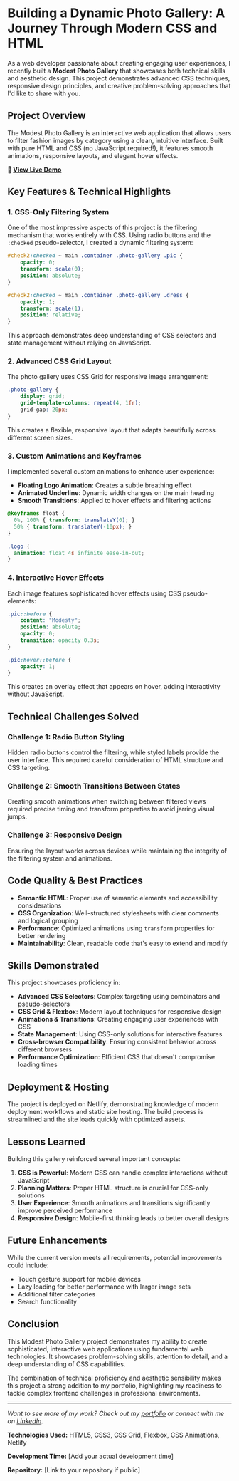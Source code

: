 
# Building a Dynamic Photo Gallery: A Journey Through Modern CSS and HTML

As a web developer passionate about creating engaging user experiences, I recently built a **Modest Photo Gallery** that showcases both technical skills and aesthetic design. This project demonstrates advanced CSS techniques, responsive design principles, and creative problem-solving approaches that I'd like to share with you.

## Project Overview

The Modest Photo Gallery is an interactive web application that allows users to filter fashion images by category using a clean, intuitive interface. Built with pure HTML and CSS (no JavaScript required!), it features smooth animations, responsive layouts, and elegant hover effects.

**🔗 [View Live Demo](https://graceful-meerkat-5a70be.netlify.app/)**

## Key Features & Technical Highlights

### 1. CSS-Only Filtering System
One of the most impressive aspects of this project is the filtering mechanism that works entirely with CSS. Using radio buttons and the `:checked` pseudo-selector, I created a dynamic filtering system:

```css
#check2:checked ~ main .container .photo-gallery .pic {
    opacity: 0; 
    transform: scale(0);
    position: absolute;
}

#check2:checked ~ main .container .photo-gallery .dress {
    opacity: 1; 
    transform: scale(1);
    position: relative;
}
```

This approach demonstrates deep understanding of CSS selectors and state management without relying on JavaScript.

### 2. Advanced CSS Grid Layout
The photo gallery uses CSS Grid for responsive image arrangement:

```css
.photo-gallery {
    display: grid; 
    grid-template-columns: repeat(4, 1fr); 
    grid-gap: 20px; 
}
```

This creates a flexible, responsive layout that adapts beautifully across different screen sizes.

### 3. Custom Animations and Keyframes
I implemented several custom animations to enhance user experience:

- **Floating Logo Animation**: Creates a subtle breathing effect
- **Animated Underline**: Dynamic width changes on the main heading
- **Smooth Transitions**: Applied to hover effects and filtering actions

```css
@keyframes float {
  0%, 100% { transform: translateY(0); }
  50% { transform: translateY(-10px); }
}

.logo {
  animation: float 4s infinite ease-in-out;
}
```

### 4. Interactive Hover Effects
Each image features sophisticated hover effects using CSS pseudo-elements:

```css
.pic::before {
    content: "Modesty"; 
    position: absolute; 
    opacity: 0; 
    transition: opacity 0.3s; 
}

.pic:hover::before {
    opacity: 1; 
}
```

This creates an overlay effect that appears on hover, adding interactivity without JavaScript.

## Technical Challenges Solved

### Challenge 1: Radio Button Styling
Hidden radio buttons control the filtering, while styled labels provide the user interface. This required careful consideration of HTML structure and CSS targeting.

### Challenge 2: Smooth Transitions Between States
Creating smooth animations when switching between filtered views required precise timing and transform properties to avoid jarring visual jumps.

### Challenge 3: Responsive Design
Ensuring the layout works across devices while maintaining the integrity of the filtering system and animations.

## Code Quality & Best Practices

- **Semantic HTML**: Proper use of semantic elements and accessibility considerations
- **CSS Organization**: Well-structured stylesheets with clear comments and logical grouping
- **Performance**: Optimized animations using `transform` properties for better rendering
- **Maintainability**: Clean, readable code that's easy to extend and modify

## Skills Demonstrated

This project showcases proficiency in:

- **Advanced CSS Selectors**: Complex targeting using combinators and pseudo-selectors
- **CSS Grid & Flexbox**: Modern layout techniques for responsive design
- **Animations & Transitions**: Creating engaging user experiences with CSS
- **State Management**: Using CSS-only solutions for interactive features
- **Cross-browser Compatibility**: Ensuring consistent behavior across different browsers
- **Performance Optimization**: Efficient CSS that doesn't compromise loading times

## Deployment & Hosting

The project is deployed on Netlify, demonstrating knowledge of modern deployment workflows and static site hosting. The build process is streamlined and the site loads quickly with optimized assets.

## Lessons Learned

Building this gallery reinforced several important concepts:

1. **CSS is Powerful**: Modern CSS can handle complex interactions without JavaScript
2. **Planning Matters**: Proper HTML structure is crucial for CSS-only solutions
3. **User Experience**: Smooth animations and transitions significantly improve perceived performance
4. **Responsive Design**: Mobile-first thinking leads to better overall designs

## Future Enhancements

While the current version meets all requirements, potential improvements could include:
- Touch gesture support for mobile devices
- Lazy loading for better performance with larger image sets
- Additional filter categories
- Search functionality

## Conclusion

This Modest Photo Gallery project demonstrates my ability to create sophisticated, interactive web applications using fundamental web technologies. It showcases problem-solving skills, attention to detail, and a deep understanding of CSS capabilities.

The combination of technical proficiency and aesthetic sensibility makes this project a strong addition to my portfolio, highlighting my readiness to tackle complex frontend challenges in professional environments.

---

*Want to see more of my work? Check out my [portfolio](link-to-portfolio) or connect with me on [LinkedIn](link-to-linkedin).*

**Technologies Used:** HTML5, CSS3, CSS Grid, Flexbox, CSS Animations, Netlify

**Development Time:** [Add your actual development time]

**Repository:** [Link to your repository if public]
